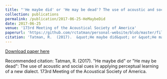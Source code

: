 ```yaml
---
title: "'He maybe did' or 'He may be dead'? The use of acoustic and social cues in applying perceptual learning of a new dialect "
collection: publications
permalink: /publication/2017-06-25-HeMaybeDid  
date: 2017-06-25
venue: '173rd Meeting of the Acoustical Society of America'
paperurl: 'https://github.com/rctatman/personal-website/blob/master/files/Tatman_2017_HeMaybeDid.pdf  '
citation: 'Tatman, R.  (2017).  &quot;He maybe did&quot; or &quot;He may be dead&quot;: The use of acoustic and social cues in applying perceptual learning of a new dialect.  173rd Meeting of the Acoustical Society of America.  '
---
```

[Download paper here](https://github.com/rctatman/personal-website/blob/master/files/Tatman_2017_HeMaybeDid.pdf  )

Recommended citation: Tatman, R.  (2017).  "He maybe did" or "He may be dead": The use of acoustic and social cues in applying perceptual learning of a new dialect.  173rd Meeting of the Acoustical Society of America.  
